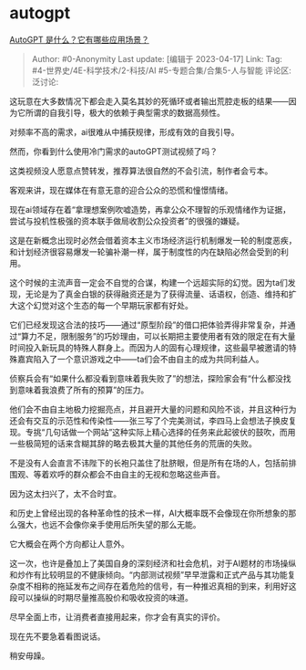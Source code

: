 # autogpt
[AutoGPT 是什么？它有哪些应用场景？](https://www.zhihu.com/question/595359852/answer/2987136199)

> Author: #0-Anonymity
> Last update: [编辑于 2023-04-17]
> Link:
> Tag: #4-世界史/4E-科学技术/2-科技/AI #5-专题合集/合集5-人与智能
> 评论区:
> 泛讨论:

这玩意在大多数情况下都会走入莫名其妙的死循环或者输出荒腔走板的结果——因为它所谓的自我引导，极大的依赖于典型需求的数据高频性。

对频率不高的需求，ai很难从中捕获规律，形成有效的自我引导。

然而，你看到什么使用冷门需求的autoGPT测试视频了吗？

这类视频没人愿意点赞转发，推荐算法很自然的不会引流，制作者会亏本。

客观来讲，现在媒体在有意无意的迎合公众的恐慌和憧憬情绪。

现在ai领域存在着“拿理想案例吹嘘造势，再拿公众不理智的乐观情绪作为证据，尝试与投机性极强的资本联手做局收割公众投资者”的很强的嫌疑。

这是在新概念出现时必然会借着资本主义市场经济运行机制爆发一轮的制度恶疾，和计划经济很容易爆发一轮骗补潮一样，属于制度性的内在缺陷必然会受到的利用。

这个时候的主流声音一定会不自觉的合谋，构建一个远超实际的幻觉。因为ta们发现，无论是为了真金白银的获得融资还是为了获得流量、话语权，创造、维持和扩大这个幻觉对这个生态的每一个早期玩家都有好处。

它们已经发现这合法的技巧——通过“原型阶段”的借口把体验弄得非常复杂，并通过“算力不足，限制服务”的巧妙理由，可以长期把主要使用者有效的限定在有大量时间投入新玩具的特殊人群身上。而因为人的固有心理规律，这些最早被邀请的特殊嘉宾陷入了一个意识游戏之中——ta们会不由自主的成为共同利益人。

侦察兵会有“如果什么都没看到意味着我失败了”的想法，探险家会有“什么都没找到意味着我浪费了所有的预算”的压力。

他们会不由自主地极力挖掘亮点，并且避开大量的问题和风险不谈，并且这种行为还会有交互的示范性和传染性——张三写了个完美测试，李四马上会想法子换皮复现。专挑“几句话做一个网站”这种实际上精心选择的任务来此起彼伏的鼓吹，而用一些极简短的话来含糊其辞的略去极其大量的其他任务的荒唐的失败。

不是没有人会直言不讳陛下的长袍只盖住了肚脐眼，但是所有在场的人，包括前排围观、等着欢呼的群众都会不由自主的无视和忽略这些声音。

因为这太扫兴了，太不合时宜。

和历史上曾经出现的各种革命性的技术一样，AI大概率既不会像现在你所想象的那么强大，也远不会像你亲手使用后所失望的那么无能。

它大概会在两个方向都让人意外。

这一次，也许是叠加上了美国自身的深刻经济和社会危机，对于AI题材的市场操纵和炒作有比较明显的不健康倾向。“内部测试视频”早早泄露和正式产品与其功能复杂度不相称的拖延发布之间存在着危险的信号，有一种推迟真相的到来，利用好这段可以操纵的时期尽量推高股价和吸收投资的味道。

尽早全面上市，让消费者直接用起来，你才会有真实的评价。

现在先不要急着看图说话。

稍安毋躁。
